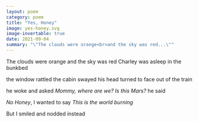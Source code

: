 ```yaml
---
layout: poem
category: poem
title: "Yes, Honey"
image: yes-honey.svg
image-invertable: true
date: 2021-09-04
summary: "\"The clouds were orange<br>and the sky was red...\""
---
```


The clouds were orange
and the sky was red
Charley was asleep
in the bunkbed

the window rattled
the cabin swayed
his head turned to face
out of the train

he woke and asked
<i>Mommy, where are we?</i>
<i>Is this Mars?</i>
he said

<i>No Honey</i>,
I wanted to say
<i>This is the world
burning</i>

But I smiled
and nodded instead
